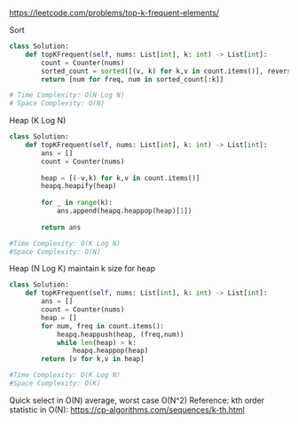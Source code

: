 https://leetcode.com/problems/top-k-frequent-elements/


Sort
```python
class Solution:
    def topKFrequent(self, nums: List[int], k: int) -> List[int]:
        count = Counter(nums)
        sorted_count = sorted([(v, k) for k,v in count.items()], reverse=True)
        return [num for freq, num in sorted_count[:k]]

# Time Complexity: O(N Log N)
# Space Complexity: O(N)
```

Heap (K Log N)
```python
class Solution:
    def topKFrequent(self, nums: List[int], k: int) -> List[int]:
        ans = []
        count = Counter(nums)
        
        heap = [(-v,k) for k,v in count.items()]
        heapq.heapify(heap)
        
        for _ in range(k):
            ans.append(heapq.heappop(heap)[1])
            
        return ans

#Time Complexity: O(K Log N)
#Space Complexity: O(N)
```

Heap (N Log K) maintain k size for heap
```python
class Solution:
    def topKFrequent(self, nums: List[int], k: int) -> List[int]:
        ans = []
        count = Counter(nums)
        heap = []
        for num, freq in count.items():
            heapq.heappush(heap, (freq,num))
            while len(heap) > k:
                heapq.heappop(heap)
        return [v for k,v in heap]

#Time Complexity: O(K Log N)
#Space Complexity: O(K)
```

Quick select in O(N) average, worst case O(N^2)
Reference: kth order statistic in O(N): https://cp-algorithms.com/sequences/k-th.html
```python

```